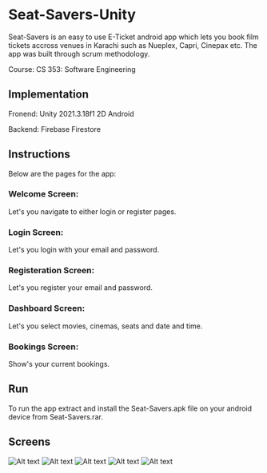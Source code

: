 # Seat-Savers-Unity

Seat-Savers is an easy to use E-Ticket android app which lets you book film tickets accross venues in Karachi such as Nueplex, Capri, Cinepax etc. The app was built through scrum methodology.

Course: CS 353: Software Engineering

## Implementation

Fronend: Unity 2021.3.18f1 2D Android

Backend: Firebase Firestore

## Instructions

Below are the pages for the app:

### Welcome Screen: 

Let's you navigate to either login or register pages.

### Login Screen:

Let's you login with your email and password.

### Registeration Screen:

Let's you register your email and password.

### Dashboard Screen:

Let's you select movies, cinemas, seats and date and time.

### Bookings Screen:

Show's your current bookings.

## Run

To run the app extract and install the Seat-Savers.apk file on your android device from Seat-Savers.rar.

## Screens

![Alt text](/Images/Dashboard)
![Alt text](/Images/Cinema)
![Alt text](/Images/DateTime)
![Alt text](/Images/Seat)
![Alt text](/Images/Payment)
